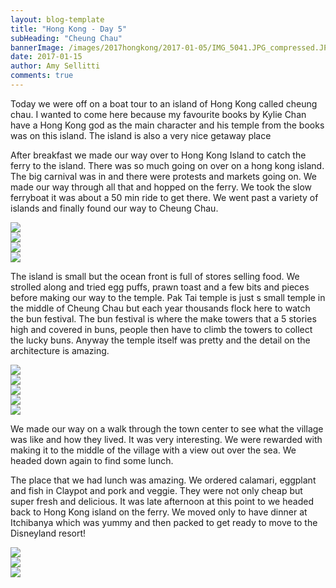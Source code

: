 ```yaml
---
layout: blog-template
title: "Hong Kong - Day 5"
subHeading: "Cheung Chau"
bannerImage: /images/2017hongkong/2017-01-05/IMG_5041.JPG_compressed.JPEG
date: 2017-01-15
author: Amy Sellitti
comments: true
---
```

Today we were off on a boat tour to an island of Hong Kong called cheung chau. I wanted to come here because my favourite books by Kylie Chan have a Hong Kong god as the main character and his temple from the books was on this island. The island is also a very nice getaway place

After breakfast we made our way over to Hong Kong Island to catch the ferry to the island. There was so much going on over on a hong kong island. The big carnival was in and there were protests and markets going on. We made our way through all that and hopped on the ferry. We took the slow ferryboat it was about a 50 min ride to get there. We went past a variety of islands and finally found our way to Cheung Chau. 

<div class="center-image"><img src="/images/2017hongkong/2017-01-05/IMG_5003.JPG_compressed.JPEG" /></div>
<div class="center-image"><img src="/images/2017hongkong/2017-01-05/IMG_5013.JPG_compressed.JPEG" /></div>
<div class="center-image"><img src="/images/2017hongkong/2017-01-05/IMG_5015.JPG_compressed.JPEG" /></div>
<div class="center-image"><img src="/images/2017hongkong/2017-01-05/IMG_5020.JPG_compressed.JPEG" /></div>

The island is small but the ocean front is full of stores selling food. We strolled along and tried egg puffs, prawn toast and a few bits and pieces before making our way to the temple. Pak Tai temple is just s small temple in the middle of Cheung Chau but each year thousands flock here to watch the bun festival. The bun festival is where the make towers that a 5 stories high and covered in buns, people then have to climb the towers to collect the lucky buns. Anyway the temple itself was pretty and the detail on the architecture is amazing.

<div class="center-image"><img src="/images/2017hongkong/2017-01-05/IMG_5032.JPG_compressed.JPEG" /></div>
<div class="center-image"><img src="/images/2017hongkong/2017-01-05/IMG_5039.JPG_compressed.JPEG" /></div>
<div class="center-image"><img src="/images/2017hongkong/2017-01-05/IMG_5047.JPG_compressed.JPEG" /></div>
<div class="center-image"><img src="/images/2017hongkong/2017-01-05/IMG_5049.JPG_compressed.JPEG" /></div>
<div class="center-image"><img src="/images/2017hongkong/2017-01-05/IMG_5052.JPG_compressed.JPEG" /></div>

We made our way on a walk through the town center to see what the village was like and how they lived. It was very interesting. We were rewarded with making it to the middle of the village with a view out over the sea. We headed down again to find some lunch.

The place that we had lunch was amazing. We ordered calamari, eggplant and fish in Claypot and pork and veggie. They were not only cheap but super fresh and delicious. It was late afternoon at this point to we headed back to Hong Kong island on the ferry. We moved only to have dinner at Itchibanya which was yummy and then packed to get ready to move to the Disneyland resort! 

<div class="center-image"><img src="/images/2017hongkong/2017-01-05/IMG_5056.JPG_compressed.JPEG" /></div>
<div class="center-image"><img src="/images/2017hongkong/2017-01-05/IMG_5058.JPG_compressed.JPEG" /></div>
<div class="center-image"><img src="/images/2017hongkong/2017-01-05/IMG_5060.JPG_compressed.JPEG" /></div>